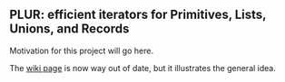 ## PLUR: efficient iterators for Primitives, Lists, Unions, and Records

Motivation for this project will go here.

The [wiki page](https://github.com/diana-hep/shredtypes/wiki/Basic-use) is now way out of date, but it illustrates the general idea.
